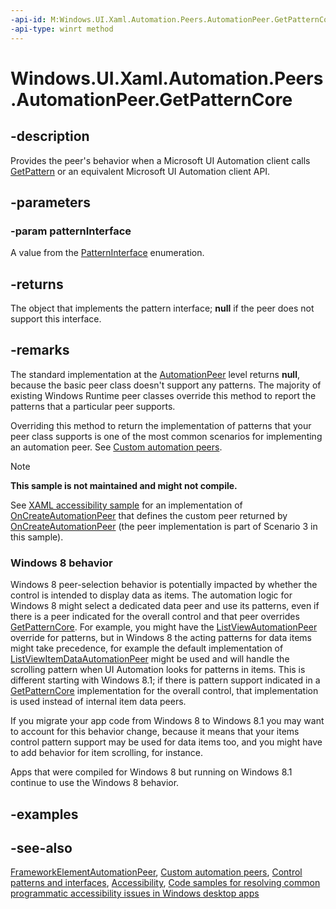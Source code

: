 ```yaml
---
-api-id: M:Windows.UI.Xaml.Automation.Peers.AutomationPeer.GetPatternCore(Windows.UI.Xaml.Automation.Peers.PatternInterface)
-api-type: winrt method
---
```


<!-- Method syntax
virtual protected object GetPatternCore(Windows.UI.Xaml.Automation.Peers.PatternInterface patternInterface)
-->

# Windows.UI.Xaml.Automation.Peers.AutomationPeer.GetPatternCore

## -description
Provides the peer's behavior when a Microsoft UI Automation client calls [GetPattern](automationpeer_getpattern_2046576749.md) or an equivalent Microsoft UI Automation client API.

## -parameters
### -param patternInterface
A value from the [PatternInterface](patterninterface.md) enumeration.

## -returns
The object that implements the pattern interface; **null** if the peer does not support this interface.

## -remarks
The standard implementation at the [AutomationPeer](automationpeer.md) level returns **null**, because the basic peer class doesn't support any patterns. The majority of existing Windows Runtime peer classes override this method to report the patterns that a particular peer supports.

Overriding this method to return the implementation of patterns that your peer class supports is one of the most common scenarios for implementing an automation peer. See [Custom automation peers](https://msdn.microsoft.com/library/aa8da53b-fe6e-40ac-9f0a-cb09637c87b4).

> [!NOTE]
>
> **This sample is not maintained and might not compile.**
>
> See [XAML accessibility sample](https://go.microsoft.com/fwlink/p/?linkid=238570) for an implementation of [OnCreateAutomationPeer](uielement_oncreateautomationpeer_1478162674.md) that defines the custom peer returned by [OnCreateAutomationPeer](uielement_oncreateautomationpeer_1478162674.md) (the peer implementation is part of Scenario 3 in this sample). 

<!--The following remark is relevant for Windows 8 > 8.1 migration. See WBB 466373-->
### Windows 8 behavior

Windows 8 peer-selection behavior is potentially impacted by whether the control is intended to display data as items. The automation logic for Windows 8 might select a dedicated data peer and use its patterns, even if there is a peer indicated for the overall control and that peer overrides [GetPatternCore](automationpeer_getpatterncore_1167667011.md). For example, you might have the [ListViewAutomationPeer](listviewautomationpeer.md) override for patterns, but in Windows 8 the acting patterns for data items might take precedence, for example the default implementation of [ListViewItemDataAutomationPeer](listviewitemdataautomationpeer.md) might be used and will handle the scrolling pattern when UI Automation looks for patterns in items. This is different starting with Windows 8.1; if there is pattern support indicated in a [GetPatternCore](automationpeer_getpatterncore_1167667011.md) implementation for the overall control, that implementation is used instead of internal item data peers.

If you migrate your app code from Windows 8 to Windows 8.1 you may want to account for this behavior change, because it means that your items control pattern support may be used for data items too, and you might have to add behavior for item scrolling, for instance.

Apps that were compiled for Windows 8 but running on Windows 8.1 continue to use the Windows 8 behavior.

## -examples

## -see-also
[FrameworkElementAutomationPeer](frameworkelementautomationpeer.md), [Custom automation peers](https://msdn.microsoft.com/library/aa8da53b-fe6e-40ac-9f0a-cb09637c87b4), [Control patterns and interfaces](https://msdn.microsoft.com/library/2091883c-5d0c-44ed-936a-709022926a42), [Accessibility](https://msdn.microsoft.com/library/c89d79c2-b830-493d-b020-f3ff8eb5ffdd), [Code samples for resolving common programmatic accessibility issues in Windows desktop apps](https://docs.microsoft.com/accessibility-tools-docs/)

